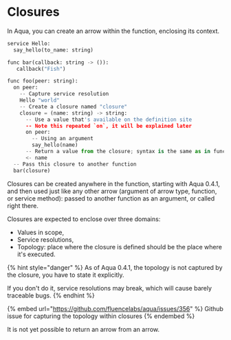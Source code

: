 # Closures

In Aqua, you can create an arrow within the function, enclosing its context.

```python
service Hello:
  say_hello(to_name: string)

func bar(callback: string -> ()):
   callback("Fish")

func foo(peer: string):
  on peer:
    -- Capture service resolution
    Hello "world"
    -- Create a closure named "closure"
    closure = (name: string) -> string:
      -- Use a value that's available on the definition site
      -- Note this repeated `on`, it will be explained later
      on peer:
        -- Using an argument
        say_hello(name)
      -- Return a value from the closure; syntax is the same as in functions
      <- name
  -- Pass this closure to another function
  bar(closure)
```

Closures can be created anywhere in the function, starting with Aqua 0.4.1, and then used just like any other arrow (argument of arrow type, function, or service method): passed to another function as an argument, or called right there.

Closures are expected to enclose over three domains:

* Values in scope,
* Service resolutions,
* Topology: place where the closure is defined should be the place where it's executed.

{% hint style="danger" %}
As of Aqua 0.4.1, the topology is not captured by the closure, you have to state it explicitly.

If you don't do it, service resolutions may break, which will cause barely traceable bugs.
{% endhint %}

{% embed url="https://github.com/fluencelabs/aqua/issues/356" %}
Github issue for capturing the topology within closures
{% endembed %}

It is not yet possible to return an arrow from an arrow.
